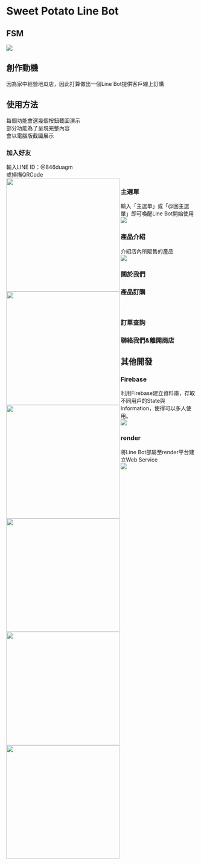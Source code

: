 # Sweet Potato Line Bot

## FSM
![](https://i.imgur.com/TWvJj99.png)

## 創作動機
因為家中經營地瓜店，因此打算做出一個Line Bot提供客戶線上訂購

## 使用方法
每個功能會選幾個按鈕截圖演示\
部分功能為了呈現完整內容\
會以電腦版截圖展示

### 加入好友
輸入LINE ID：@846duagm\
或掃描QRCode\
 <img src="https://i.imgur.com/pZ8uiWw.png" width = "300" align="left">

### 主選單
輸入「主選單」或「@回主選單」即可喚醒Line Bot開始使用\
![](https://i.imgur.com/RqAGA1r.png)

### 產品介紹
介紹店內所販售的產品\
![](https://i.imgur.com/lZrWoCY.png)

### 關於我們
<img src="https://i.imgur.com/RzIvSjf.jpg" width = "300" align="left">

### 產品訂購
<img src="https://i.imgur.com/gz2h10Q.jpg" width = "300" align="left">\
<img src="https://i.imgur.com/Zk7fuyD.jpg" width = "300" align="left">

### 訂單查詢
<img src="https://i.imgur.com/bqEEVp3.jpg" width = "300" align="left">

### 聯絡我們&離開商店
<img src="https://i.imgur.com/aoFDNQn.jpg" width = "300" align="left">

## 其他開發

### Firebase
利用Firebase建立資料庫，存取不同用戶的State與Information，使得可以多人使用。\
![](https://i.imgur.com/mXjObWn.png)

### render
將Line Bot部屬至render平台建立Web Service\
![](https://i.imgur.com/8FO9wWZ.png)
